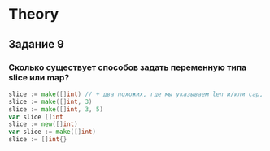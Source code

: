 # Theory

## Задание 9

### Сколько существует способов задать переменную типа slice или map?

```Go
slice := make([]int) // + два похожих, где мы указываем len и/или cap, как параметры для make
slice := make([]int, 3)
slice := make([]int, 3, 5)
var slice []int
slice := new([]int)
var slice := make([]int)
slice := []int{}

```